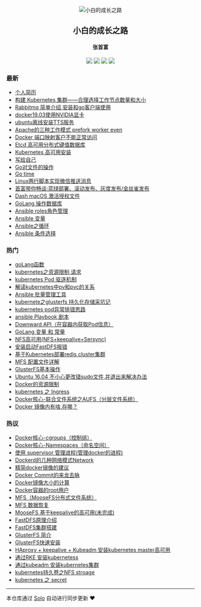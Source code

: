 <p align="center"><img alt="小白的成长之路" src="https://static.b3log.org/images/brand/solo-32.png"></p><h2 align="center">
小白的成长之路
</h2>

<h4 align="center">张首富</h4>
<p align="center"><a title="小白的成长之路" target="_blank" href="https://github.com/shoufuzhang/solo-blog"><img src="https://img.shields.io/github/last-commit/shoufuzhang/solo-blog.svg?style=flat-square&color=FF9900"></a>
<a title="GitHub repo size in bytes" target="_blank" href="https://github.com/shoufuzhang/solo-blog"><img src="https://img.shields.io/github/repo-size/shoufuzhang/solo-blog.svg?style=flat-square"></a>
<a title="Solo Version" target="_blank" href="https://github.com/b3log/solo/releases"><img src="https://img.shields.io/badge/solo-3.6.3-f1e05a.svg?style=flat-square&color=blueviolet"></a>
<a title="Hits" target="_blank" href="https://github.com/b3log/hits"><img src="https://hits.b3log.org/shoufuzhang/solo-blog.svg"></a></p>

### 最新

* [个人简历](https://www.zhangshoufu.com/articles/2019/09/25/1569389933096.html)
* [构建 Kubernetes 集群——合理选择工作节点数量和大小](https://www.zhangshoufu.com/articles/2019/09/19/1568864509362.html)
* [Rabbitmq 简单介绍,安装和go客户端使用](https://www.zhangshoufu.com/articles/2019/09/13/1568342363062.html)
* [docker19.03使用NVIDIA显卡](https://www.zhangshoufu.com/articles/2019/09/06/1567752809063.html)
* [ubuntu离线安装TTS服务](https://www.zhangshoufu.com/articles/2019/09/06/1567752113431.html)
* [Apache的三种工作模式 prefork worker even](https://www.zhangshoufu.com/articles/2019/09/04/1567565012312.html)
* [Docker 端口映射客户不能正常访问](https://www.zhangshoufu.com/articles/2019/09/02/1567414344660.html)
* [Etcd 高可用分布式键值数据库](https://www.zhangshoufu.com/articles/2019/08/30/1567145571234.html)
* [Kubernetes 高可用安装](https://www.zhangshoufu.com/articles/2019/08/28/1567004212871.html)
* [写给自己](https://www.zhangshoufu.com/articles/2019/08/28/1566956770365.html)
* [Go对文件的操作](https://www.zhangshoufu.com/articles/2019/08/24/1566611544198.html)
* [Go time](https://www.zhangshoufu.com/articles/2019/08/21/1566377972430.html)
* [Linux两行脚本实现微信推送消息](https://www.zhangshoufu.com/articles/2019/08/20/1566280417315.html)
* [首富带你畅谈:蓝绿部署、滚动发布、灰度发布/金丝雀发布](https://www.zhangshoufu.com/articles/2019/08/02/1564708136850.html)
* [Dash macOS 激活授权文件](https://www.zhangshoufu.com/articles/2019/07/31/1564540585513.html)
* [GoLang 操作数据库](https://www.zhangshoufu.com/articles/2019/07/23/1563876247893.html)
* [Ansible roles角色管理](https://www.zhangshoufu.com/articles/2019/07/19/1563530756158.html)
* [Ansible 变量](https://www.zhangshoufu.com/articles/2019/07/19/1563530736742.html)
* [Ansible之循环](https://www.zhangshoufu.com/articles/2019/07/19/1563530719692.html)
* [Ansible 条件选择](https://www.zhangshoufu.com/articles/2019/07/19/1563530701155.html)

### 热门

* [goLang函数](https://www.zhangshoufu.com/articles/2019/07/17/1563356673555.html)
* [kubernetes之资源限制,请求](https://www.zhangshoufu.com/articles/2019/07/19/1563529772658.html)
* [kubernetes Pod 驱逐机制](https://www.zhangshoufu.com/articles/2019/07/19/1563529639064.html)
* [解读kubernetes中pv和pvc的关系](https://www.zhangshoufu.com/articles/2019/07/19/1563529191249.html)
* [Ansible 批量管理工具](https://www.zhangshoufu.com/articles/2019/07/19/1563530634282.html)
* [kubernete之glusterfs 持久化存储采坑记](https://www.zhangshoufu.com/articles/2019/07/19/1563529310681.html)
* [kubernetes pod异常排错思路](https://www.zhangshoufu.com/articles/2019/07/19/1563529507448.html)
* [ansible Playbook 剧本](https://www.zhangshoufu.com/articles/2019/07/19/1563530682387.html)
* [Downward API（在容器内获取Pod信息）](https://www.zhangshoufu.com/articles/2019/07/19/1563529665705.html)
* [GoLang 变量 和 常量](https://www.zhangshoufu.com/articles/2019/07/19/1563529841850.html)
* [NFS高可用(NFS+keepalive+Sersync)](https://www.zhangshoufu.com/articles/2019/07/17/1563371054455.html)
* [安装启动FastDFS报错](https://www.zhangshoufu.com/articles/2019/07/17/1563370995106.html)
* [基于Kubernetes部署redis cluster集群](https://www.zhangshoufu.com/articles/2019/07/19/1563529092980.html)
* [MFS 配置文件详解](https://www.zhangshoufu.com/articles/2019/07/17/1563370417370.html)
* [GlusterFS基本操作](https://www.zhangshoufu.com/articles/2019/07/17/1563371326510.html)
* [Ubuntu 16.04 不小心更改错sudo文件,并退出来解决办法](https://www.zhangshoufu.com/articles/2019/07/19/1563528766017.html)
* [Docker的资源限制](https://www.zhangshoufu.com/articles/2019/07/17/1563369732297.html)
* [kubernetes 之 Ingress](https://www.zhangshoufu.com/articles/2019/07/19/1563529715618.html)
* [Docker核心-联合文件系统之AUFS（分层文件系统）](https://www.zhangshoufu.com/articles/2019/07/17/1563369499417.html)
* [Docker 镜像内有啥,存哪？](https://www.zhangshoufu.com/articles/2019/07/17/1563370089862.html)

### 热议

* [Docker核心-cgroups（控制组）](https://www.zhangshoufu.com/articles/2019/07/17/1563369541084.html)
* [Docker核心-Namespaces（命名空间）](https://www.zhangshoufu.com/articles/2019/07/17/1563369580339.html)
* [使用 supervisor 管理进程(管理docker的进程)](https://www.zhangshoufu.com/articles/2019/07/17/1563369620538.html)
* [Dockerd的几种网络模式Network](https://www.zhangshoufu.com/articles/2019/07/17/1563369660642.html)
* [精简docker镜像的建议](https://www.zhangshoufu.com/articles/2019/07/17/1563369907854.html)
* [Docker Commit的来龙去脉](https://www.zhangshoufu.com/articles/2019/07/17/1563370012622.html)
* [Docker镜像大小的计算](https://www.zhangshoufu.com/articles/2019/07/17/1563370047533.html)
* [Docker容器的root用户](https://www.zhangshoufu.com/articles/2019/07/17/1563370119268.html)
* [MFS（MooseFS分布式文件系统）](https://www.zhangshoufu.com/articles/2019/07/17/1563370387410.html)
* [MFS 数据恢复](https://www.zhangshoufu.com/articles/2019/07/17/1563370445625.html)
* [MooseFS 基于keepalive的高可用(未完成)](https://www.zhangshoufu.com/articles/2019/07/17/1563370479988.html)
* [FastDFS原理介绍](https://www.zhangshoufu.com/articles/2019/07/17/1563370914662.html)
* [FastDFS集群搭建](https://www.zhangshoufu.com/articles/2019/07/17/1563370972893.html)
* [ GlusterFS 简介](https://www.zhangshoufu.com/articles/2019/07/17/1563371253381.html)
* [GlusterFS快速安装](https://www.zhangshoufu.com/articles/2019/07/17/1563371275639.html)
* [ HAproxy + keepalive + Kubeadm 安装kubernetes master高可用](https://www.zhangshoufu.com/articles/2019/07/19/1563528925426.html)
* [通过RKE 安装kubernetess](https://www.zhangshoufu.com/articles/2019/07/19/1563528962823.html)
* [通过kubeadm 安装kubernetes集群](https://www.zhangshoufu.com/articles/2019/07/19/1563528992447.html)
* [kubernetes持久卷之NFS stroage](https://www.zhangshoufu.com/articles/2019/07/19/1563529235225.html)
* [kubernetes 之 secret](https://www.zhangshoufu.com/articles/2019/07/19/1563529343247.html)

---

本仓库通过 [Solo](https://github.com/b3log/solo) 自动进行同步更新 ❤️ 